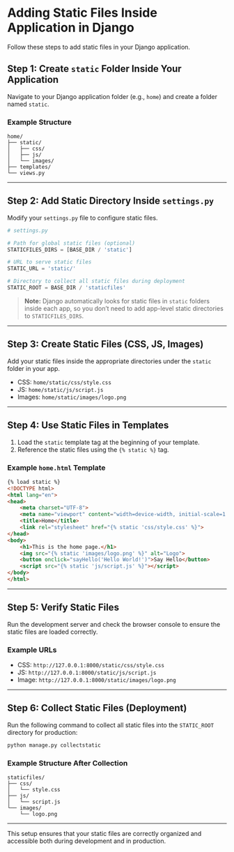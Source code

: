 # Adding Static Files Inside Application in Django

Follow these steps to add static files in your Django application.

## Step 1: Create `static` Folder Inside Your Application
Navigate to your Django application folder (e.g., `home`) and create a folder named `static`.

### Example Structure
```
home/
├── static/
│   ├── css/
│   ├── js/
│   └── images/
├── templates/
└── views.py
```

---

## Step 2: Add Static Directory Inside `settings.py`
Modify your `settings.py` file to configure static files. 

```python
# settings.py

# Path for global static files (optional)
STATICFILES_DIRS = [BASE_DIR / 'static']

# URL to serve static files
STATIC_URL = 'static/'

# Directory to collect all static files during deployment
STATIC_ROOT = BASE_DIR / 'staticfiles'
```

> **Note:** Django automatically looks for static files in `static` folders inside each app, so you don’t need to add app-level static directories to `STATICFILES_DIRS`.

---

## Step 3: Create Static Files (CSS, JS, Images)
Add your static files inside the appropriate directories under the `static` folder in your app.

- CSS: `home/static/css/style.css`
- JS: `home/static/js/script.js`
- Images: `home/static/images/logo.png`

---

## Step 4: Use Static Files in Templates
1. Load the `static` template tag at the beginning of your template.
2. Reference the static files using the `{% static %}` tag.

### Example `home.html` Template
```html
{% load static %}
<!DOCTYPE html>
<html lang="en">
<head>
    <meta charset="UTF-8">
    <meta name="viewport" content="width=device-width, initial-scale=1.0">
    <title>Home</title>
    <link rel="stylesheet" href="{% static 'css/style.css' %}">
</head>
<body>
    <h1>This is the home page.</h1>
    <img src="{% static 'images/logo.png' %}" alt="Logo">
    <button onclick="sayHello('Hello World!')">Say Hello</button>
    <script src="{% static 'js/script.js' %}"></script>
</body>
</html>
```

---

## Step 5: Verify Static Files
Run the development server and check the browser console to ensure the static files are loaded correctly.

### Example URLs
- CSS: `http://127.0.0.1:8000/static/css/style.css`
- JS: `http://127.0.0.1:8000/static/js/script.js`
- Image: `http://127.0.0.1:8000/static/images/logo.png`

---

## Step 6: Collect Static Files (Deployment)
Run the following command to collect all static files into the `STATIC_ROOT` directory for production:

```bash
python manage.py collectstatic
```

### Example Structure After Collection
```
staticfiles/
├── css/
│   └── style.css
├── js/
│   └── script.js
└── images/
    └── logo.png
```

---

This setup ensures that your static files are correctly organized and accessible both during development and in production.
```